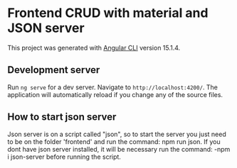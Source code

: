 # Frontend CRUD with material and JSON server

This project was generated with [Angular CLI](https://github.com/angular/angular-cli) version 15.1.4.

## Development server

Run `ng serve` for a dev server. Navigate to `http://localhost:4200/`. The application will automatically reload if you change any of the source files.

## How to start json server

Json server is on a script called "json", so to start the server you just need to be on the folder 'frontend' and run the command: npm run json.
If you dont have json server installed, it will be necessary run the command: -npm i json-server before running the script.
